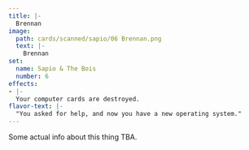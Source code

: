 ```yaml
---
title: |-
  Brennan
image: 
  path: cards/scanned/sapio/06 Brennan.png
  text: |-
    Brennan
set:
  name: Sapio & The Bois
  number: 6
effects: 
- |-
  Your computer cards are destroyed.
flavor-text: |-
  "You asked for help, and now you have a new operating system."
---
```

Some actual info about this thing TBA.
